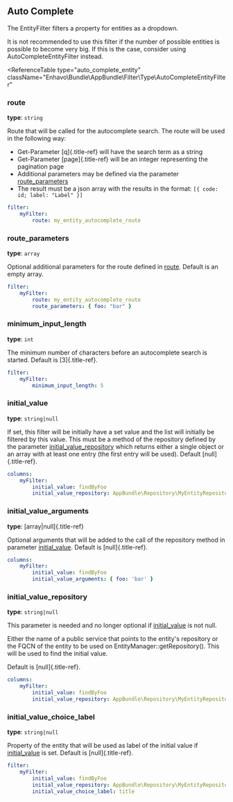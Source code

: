 ## Auto Complete

The EntityFilter filters a property for entities as a dropdown.

It is not recommended to use this filter if the number of possible
entities is possible to become very big. If this is the case, consider
using AutoCompleteEntityFilter instead.

<ReferenceTable
type="auto_complete_entity"
className="Enhavo\Bundle\AppBundle\Filter\Type\AutoCompleteEntityFilter"
>
<template v-slot:options>
    <ReferenceOption name="route" type="text" :required="true"/>,
    <ReferenceOption name="property" type="text" :required="true"/>,
    <ReferenceOption name="label" type="text" :required="true"/>,
    <ReferenceOption name="route_parameters" />
    <ReferenceOption name="minimum_input_length" />
</template>
<template v-slot:inherit>
    <ReferenceOption name="label" />,
    <ReferenceOption name="locale" />,
    <ReferenceOption name="format" />,
    <ReferenceOption name="initial_active" />,
    <ReferenceOption name="initial_value" />,
    <ReferenceOption name="initial_value_arguments" />,
    <ReferenceOption name="initial_value_repository" />,
    <ReferenceOption name="initial_value_choice_label" />,
    <ReferenceOption name="condition" />,
    <ReferenceOption name="width" />,
    <ReferenceOption name="permission" />,
    <ReferenceOption name="component" />
</template>
</ReferenceTable>

### route

**type**: `string`

Route that will be called for the autocomplete search. The route will be
used in the following way:

-   Get-Parameter [q]{.title-ref} will have the search term as a string
-   Get-Parameter [page]{.title-ref} will be an integer representing the
    pagination page
-   Additional parameters may be defined via the parameter
    [route_parameters](#route_parameters)
-   The result must be a json array with the results in the format:
    `[{ code: id; label: "Label" }]`

```yaml
filter:
    myFilter:
        route: my_entity_autocomplete_route
```

### route_parameters

**type**: `array`

Optional additional parameters for the route defined in [route](#route).
Default is an empty array.

```yaml
filter:
    myFilter:
        route: my_entity_autocomplete_route
        route_parameters: { foo: "bar" }
```

### minimum_input_length

**type**: `int`

The minimum number of characters before an autocomplete search is
started. Default is [3]{.title-ref}.

```yaml
filter:
    myFilter:
        minimum_input_length: 5
```

### initial_value

**type**: `string|null`

If set, this filter will be initially have a set value and the list will
initially be filtered by this value. This must be a method of the
repository defined by the parameter
[initial_value_repository](#initial_value_repository) which returns
either a single object or an array with at least one entry (the first
entry will be used). Default [null]{.title-ref}.

```yaml
columns:
    myFilter:
        initial_value: findByFoo
        initial_value_repository: AppBundle\Repository\MyEntityRepository
```

### initial_value_arguments

**type**: [array\|null]{.title-ref}

Optional arguments that will be added to the call of the repository
method in parameter [initial_value](#initial_value). Default is
[null]{.title-ref}.

```yaml
columns:
    myFilter:
        initial_value: findByFoo
        initial_value_arguments: { foo: 'bar' }
```

### initial_value_repository

**type**: `string|null`

This parameter is needed and no longer optional if
[initial_value](#initial_value) is not null.

Either the name of a public service that points to the entity\'s
repository or the FQCN of the entity to be used on
EntityManager::getRepository(). This will be used to find the initial
value.

Default is [null]{.title-ref}.

```yaml
columns:
    myFilter:
        initial_value: findByFoo
        initial_value_repository: AppBundle\Repository\MyEntityRepository
```

### initial_value_choice_label

**type**: `string|null`

Property of the entity that will be used as label of the initial value
if [initial_value](#initial_value) is set. Default is
[null]{.title-ref}.

```yaml
filter:
    myFilter:
        initial_value: findByFoo
        initial_value_repository: AppBundle\Repository\MyEntityRepository
        initial_value_choice_label: title
```
